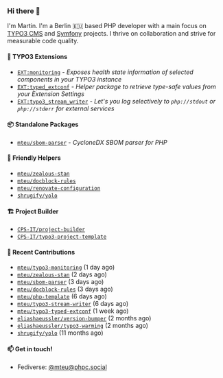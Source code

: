 ### Hi there 👋

I'm Martin. I'm a Berlin 🇪🇺 based PHP developer with a main focus on [TYPO3 CMS](https://typo3.org/) and [Symfony](https://symfony.com/) projects. I thrive on
collaboration and strive for measurable code quality.

#### 🧡 TYPO3 Extensions
- [`EXT:monitoring`](https://github.com/mteu/typo3-monitoring) - _Exposes health state information of selected components in your TYPO3 instance_
- [`EXT:typed_extconf`](https://github.com/mteu/typo3-typed-extconf) - _Helper package to retrieve type-safe values from your Extension Settings_
- [`EXT:typo3_stream_writer`](https://github.com/mteu/typo3-stream-writer) - _Let's you log selectively to `php://stdout` or `php://stderr` for external services_

#### 📦 Standalone Packages
- [`mteu/sbom-parser`](https://github.com/mteu/sbom-parser) - _CycloneDX SBOM parser for PHP_

#### 🚜 Friendly Helpers
- [`mteu/zealous-stan`](https://github.com/mteu/zealous-stan)
- [`mteu/docblock-rules`](https://github.com/mteu/docblock-rules)
- [`mteu/renovate-configuration`](https://github.com/mteu/renovate-configuration)
- [`shrugify/yolo`](https://github.com/shrugify/yolo)

#### 🏗️ Project Builder

- [`CPS-IT/project-builder`](https://github.com/CPS-IT/project-builder)
- [`CPS-IT/typo3-project-template`](https://github.com/CPS-IT/typo3-project-template)

#### 👷 Recent Contributions


- [`mteu/typo3-monitoring`](https://github.com/mteu/typo3-monitoring) (1 day ago)
- [`mteu/zealous-stan`](https://github.com/mteu/zealous-stan) (2 days ago)
- [`mteu/sbom-parser`](https://github.com/mteu/sbom-parser) (3 days ago)
- [`mteu/docblock-rules`](https://github.com/mteu/docblock-rules) (3 days ago)
- [`mteu/php-template`](https://github.com/mteu/php-template) (6 days ago)
- [`mteu/typo3-stream-writer`](https://github.com/mteu/typo3-stream-writer) (6 days ago)
- [`mteu/typo3-typed-extconf`](https://github.com/mteu/typo3-typed-extconf) (1 week ago)
- [`eliashaeussler/version-bumper`](https://github.com/eliashaeussler/version-bumper) (2 months ago)
- [`eliashaeussler/typo3-warming`](https://github.com/eliashaeussler/typo3-warming) (2 months ago)
- [`shrugify/yolo`](https://github.com/shrugify/yolo) (11 months ago)

#### 📫 Get in touch!

- Fediverse: [@mteu@phpc.social](https://phpc.social/@mteu)

